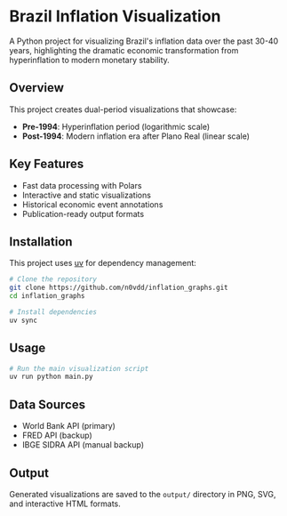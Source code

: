 # Brazil Inflation Visualization

A Python project for visualizing Brazil's inflation data over the past 30-40 years, highlighting the dramatic economic transformation from hyperinflation to modern monetary stability.

## Overview

This project creates dual-period visualizations that showcase:
- **Pre-1994**: Hyperinflation period (logarithmic scale)
- **Post-1994**: Modern inflation era after Plano Real (linear scale)

## Key Features

- Fast data processing with Polars
- Interactive and static visualizations
- Historical economic event annotations
- Publication-ready output formats

## Installation

This project uses [uv](https://github.com/astral-sh/uv) for dependency management:

```bash
# Clone the repository
git clone https://github.com/n0vdd/inflation_graphs.git
cd inflation_graphs

# Install dependencies
uv sync
```

## Usage

```bash
# Run the main visualization script
uv run python main.py
```

## Data Sources

- World Bank API (primary)
- FRED API (backup)  
- IBGE SIDRA API (manual backup)

## Output

Generated visualizations are saved to the `output/` directory in PNG, SVG, and interactive HTML formats.